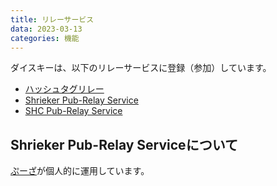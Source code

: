 ```yaml
---
title: リレーサービス
data: 2023-03-13
categories: 機能
---
```


ダイスキーは、以下のリレーサービスに登録（参加）しています。

- [ハッシュタグリレー](https://hashtag-relay.dtp-mstdn.jp/)
- [Shrieker Pub-Relay Service](https://relay.shrieker.net/nodeinfo/2.0)
- [SHC Pub-Relay Service](https://pub-relay.shc.kanagawa.jp/)

## Shrieker Pub-Relay Serviceについて

[ぷーざ](https://misskey.delmulin.com/@pooza)が個人的に運用しています。
